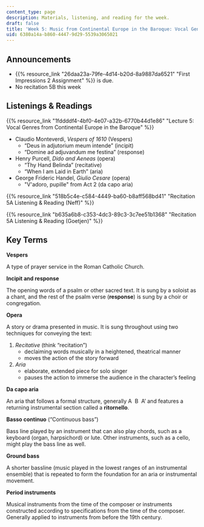 ```yaml
---
content_type: page
description: Materials, listening, and reading for the week.
draft: false
title: 'Week 5: Music from Continental Europe in the Baroque: Vocal Genres'
uid: 6380a14a-b860-4447-9d29-5539a3065021
---
```

## Announcements

- {{% resource_link "26daa23a-79fe-4d14-b20d-8a9887da6521" "First Impressions 2 Assignment" %}} is due.
- No recitation 5B this week

## Listenings & Readings

{{% resource_link "1fddddf4-4bf0-4e07-a32b-6770b44d1e86" "Lecture 5: Vocal Genres from Continental Europe in the Baroque" %}}

- Claudio Monteverdi, *Vespers of 1610* (Vespers)
    - “Deus in adjutorium meum intende” (incipit)
    - “Domine ad adjuvandum me festina” (response)
- Henry Purcell, *Dido* *and* *Aeneas* (opera)
    - “Thy Hand Belinda” (recitative)
    - “When I am Laid in Earth” (aria) 
- George Frideric Handel, *Giulio* *Cesare* (opera)
    - "V'adoro, pupille" from Act 2 (da capo aria)

{{% resource_link "518b5c4e-c584-4449-ba60-b8aff568bd41" "Recitation 5A Listening & Reading (Neff)" %}}

{{% resource_link "b635a6b8-c353-4dc3-89c3-3c7ee51b1368" "Recitation 5A Listening & Reading (Goetjen)" %}}

## Key Terms

**Vespers**  

A type of prayer service in the Roman Catholic Church. 

**Incipit and response** 

The opening words of a psalm or other sacred text. It is sung by a soloist as a chant, and the rest of the psalm verse (**response**) is sung by a choir or congregation. 

**Opera**  

A story or drama presented in music. It is sung throughout using two techniques for conveying the text: 

1. *Recitative* (think “recitation”)
    - declaiming words musically in a heightened, theatrical manner  
    - moves the action of the story forward 
2. *Aria*
    - elaborate, extended piece for solo singer  
    - pauses the action to immerse the audience in the character’s feeling 

**Da capo aria** 

An aria that follows a formal structure, generally A  B  A’ and features a returning instrumental section called a **ritornello**. 

**Basso continuo** (“Continuous bass”) 

Bass line played by an instrument that can also play chords, such as a keyboard (organ, harpsichord) or lute. Other instruments, such as a cello, might play the bass line as well.  

**Ground bass** 

A shorter bassline (music played in the lowest ranges of an instrumental ensemble) that is repeated to form the foundation for an aria or instrumental movement. 

**Period instruments** 

Musical instruments from the time of the composer or instruments constructed according to specifications from the time of the composer. Generally applied to instruments from before the 19th century.